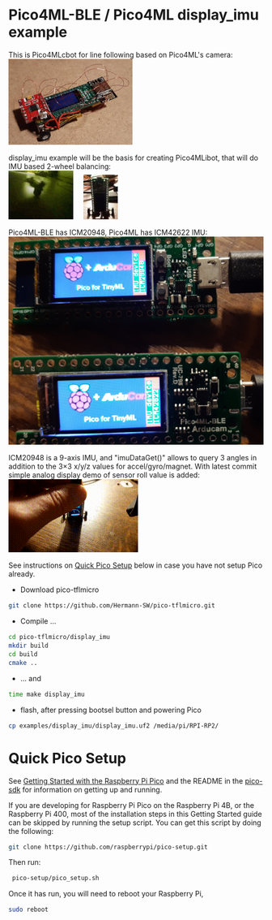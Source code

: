 # Pico4ML-BLE / Pico4ML display_imu example

This is Pico4MLcbot for line following based on Pico4ML's camera:  
![res/Pico4MLcbot.jpg](res/Pico4MLcbot.jpg)  

display_imu example will be the basis for creating Pico4MLibot, that will do IMU based 2-wheel balancing:  
![res/070403_014401_anim.gif](res/070403_014401_anim.gif) &nbsp;&nbsp;&nbsp; ![res/20211217_034945.part.05pc.jpg](res/20211217_034945.part.05pc.jpg)  


Pico4ML-BLE has ICM20948, Pico4ML has ICM42622 IMU:  
![res/20211217_015458.part.25pc.jpg](res/20211217_015458.part.25pc.jpg)

ICM20948 is a 9-axis IMU, and "imuDataGet()" allows to query 3 angles in addition to the 3×3 x/y/z values for accel/gyro/magnet. With latest commit simple analog display demo of sensor roll value is added:  
![res/outi.anim.gif](res/outi.anim.gif)   


See instructions on [Quick Pico Setup](#quick-pico-setup) below in case you have not setup Pico already.

- Download pico-tflmicro

```bash
git clone https://github.com/Hermann-SW/pico-tflmicro.git
```

- Compile ...  
```bash
cd pico-tflmicro/display_imu
mkdir build 
cd build 
cmake ..
```

- ... and  
```bash
time make display_imu
```

- flash, after pressing bootsel button and powering Pico
```bash
cp examples/display_imu/display_imu.uf2 /media/pi/RPI-RP2/
```


# Quick Pico Setup
See [Getting Started with the Raspberry Pi Pico](https://rptl.io/pico-get-started) and the README in the [pico-sdk](https://github.com/raspberrypi/pico-sdk) for information
on getting up and running.

If you are developing for Raspberry Pi Pico on the Raspberry Pi 4B, or the Raspberry Pi 400, most of the installation steps
in this Getting Started guide can be skipped by running the setup script. You can get this script by doing the following:
```bash
git clone https://github.com/raspberrypi/pico-setup.git
```
Then run:
```bash
 pico-setup/pico_setup.sh
```

Once it has run, you will need to reboot your Raspberry Pi,
```bash
sudo reboot
```

